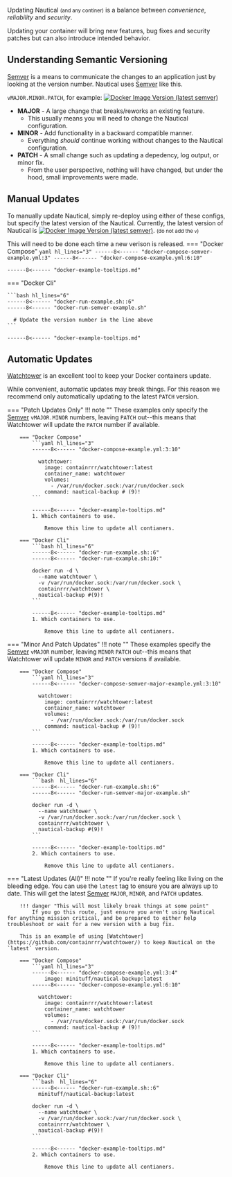 Updating Nautical <small>(and any continer)</small> is a balance between *convenience*, *reliability* and *security*.

Updating your container will bring new features, bug fixes and security patches but can also introduce intended behavior.


## Understanding Semantic Versioning
[Semver](https://semver.org) is a means to communicate the changes to an application just by looking at the version number.
Nautical uses [Semver](https://semver.org) like this.

`vMAJOR.MINOR.PATCH`, for example:
<a href="https://hub.docker.com/r/minituff/nautical-backup"><img alt="Docker Image Version (latest semver)" src="https://img.shields.io/docker/v/minituff/nautical-backup/latest?label= " /></a>

* **MAJOR** - A large change that breaks/reworks an existing feature. 
    * This usually means you will need to change the Nautical configuration.
* **MINOR** - Add functionality in a backward compatible manner.
    * Everything *should* continue working without changes to the Nautical configuration.
* **PATCH** - A small change such as updating a depedency, log output, or minor fix.
    * From the user perspective, nothing will have changed, but under the hood, small improvements were made.

## Manual Updates
To manually update Nautical, simply re-deploy using either of these configs, but specify the latest version of the Nautical.
Currently, the latest version of Nautical is <a href="https://hub.docker.com/r/minituff/nautical-backup"><img alt="Docker Image Version (latest semver)" src="https://img.shields.io/docker/v/minituff/nautical-backup/latest?label= " /></a>. <small>(do not add the `v`)</small>

This will need to be done each time a new verison is released.
=== "Docker Compose"
    ```yaml hl_lines="3"
    ------8<------ "docker-compose-semver-example.yml:3"
    ------8<------ "docker-compose-example.yml:6:10"
    ```
    
    ------8<------ "docker-example-tooltips.md"

=== "Docker Cli"

    ```bash hl_lines="6"
    ------8<------ "docker-run-example.sh::6"
    ------8<------ "docker-run-semver-example.sh"

      # Update the version number in the line above
    ```

    ------8<------ "docker-example-tooltips.md"


## Automatic Updates
[Watchtower](https://github.com/containrrr/watchtower/) is an excellent tool to keep your Docker containers update.

While convenient, automatic updates may break things. For this reason we recommend only automatically updating to the latest `PATCH` version.

=== "Patch Updates Only"
    !!! note ""
        These examples only specify the [Semver](https://semver.org) `vMAJOR.MINOR` numbers, leaving `PATCH` out--this means that Watchtower will update the `PATCH` number if available.

        === "Docker Compose"
            ```yaml hl_lines="3"
            ------8<------ "docker-compose-example.yml:3:10"
              
              watchtower:
                image: containrrr/watchtower:latest
                container_name: watchtower
                volumes:
                  - /var/run/docker.sock:/var/run/docker.sock
                command: nautical-backup # (9)! 
            ```

            ------8<------ "docker-example-tooltips.md"
            1. Which containers to use. 

                Remove this line to update all contianers.

        === "Docker Cli"
            ```bash hl_lines="6"
            ------8<------ "docker-run-example.sh::6"
            ------8<------ "docker-run-example.sh:10:"
            
            docker run -d \
              --name watchtower \
              -v /var/run/docker.sock:/var/run/docker.sock \
              containrrr/watchtower \
              nautical-backup #(9)!
            ```

            ------8<------ "docker-example-tooltips.md"
            1. Which containers to use. 

                Remove this line to update all contianers.

=== "Minor And Patch Updates"
    !!! note ""
        These examples specify the [Semver](https://semver.org) `vMAJOR` number, leaving `MINOR` `PATCH` out--this means that Watchtower will update `MINOR` and `PATCH` versions if available.

        === "Docker Compose"
            ```yaml hl_lines="3"
            ------8<------ "docker-compose-semver-major-example.yml:3:10"
              
              watchtower:
                image: containrrr/watchtower:latest
                container_name: watchtower
                volumes:
                  - /var/run/docker.sock:/var/run/docker.sock
                command: nautical-backup # (9)! 
            ```

            ------8<------ "docker-example-tooltips.md"
            1. Which containers to use. 

                Remove this line to update all contianers.

        === "Docker Cli"
            ```bash  hl_lines="6"
            ------8<------ "docker-run-example.sh::6"
            ------8<------ "docker-run-semver-major-example.sh"
            
            docker run -d \
              --name watchtower \
              -v /var/run/docker.sock:/var/run/docker.sock \
              containrrr/watchtower \
              nautical-backup #(9)!
            ```

            ------8<------ "docker-example-tooltips.md"
            2. Which containers to use. 

                Remove this line to update all contianers.

=== "Latest Updates (All)"
    !!! note ""
        If you're really feeling like living on the bleeding edge. You can use the `latest` tag to ensure you are always up to date.
        This will get the latest [Semver](https://semver.org) `MAJOR`, `MINOR`, and `PATCH` updates.

        !!! danger "This will most likely break things at some point"
            If you go this route, just ensure you aren't using Nautical for anything mission critical, and be prepared to either help troubleshoot or wait for a new version with a bug fix.

        This is an example of using [Watchtower](https://github.com/containrrr/watchtower/) to keep Nautical on the `latest` version.
        
        === "Docker Compose"
            ```yaml hl_lines="3"
            ------8<------ "docker-compose-example.yml:3:4"
                image: minituff/nautical-backup:latest
            ------8<------ "docker-compose-example.yml:6:10"
              
              watchtower:
                image: containrrr/watchtower:latest
                container_name: watchtower
                volumes:
                  - /var/run/docker.sock:/var/run/docker.sock
                command: nautical-backup # (9)! 
            ```

            ------8<------ "docker-example-tooltips.md"
            1. Which containers to use. 

                Remove this line to update all contianers.

        === "Docker Cli"
            ```bash  hl_lines="6"
            ------8<------ "docker-run-example.sh::6"
              minituff/nautical-backup:latest
            
            docker run -d \
              --name watchtower \
              -v /var/run/docker.sock:/var/run/docker.sock \
              containrrr/watchtower \
              nautical-backup #(9)!
            ```

            ------8<------ "docker-example-tooltips.md"
            2. Which containers to use. 

                Remove this line to update all contianers.


